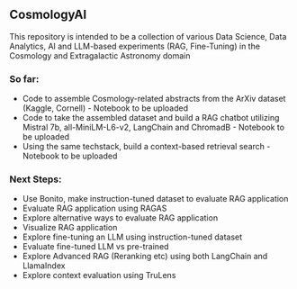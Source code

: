 ## CosmologyAI

This repository is intended to be a collection of various Data Science, Data Analytics, AI and LLM-based experiments (RAG, Fine-Tuning) in the Cosmology and Extragalactic Astronomy domain

### So far:
* Code to assemble Cosmology-related abstracts from the ArXiv dataset (Kaggle, Cornell) - Notebook to be uploaded
* Code to take the assembled dataset and build a RAG chatbot utilizing Mistral 7b, all-MiniLM-L6-v2, LangChain and ChromadB - Notebook to be uploaded
* Using the same techstack, build a context-based retrieval search - Notebook to be uploaded

### Next Steps:
* Use Bonito, make instruction-tuned dataset to evaluate RAG application
* Evaluate RAG application using RAGAS
* Explore alternative ways to evaluate RAG application
* Visualize RAG application
* Explore fine-tuning an LLM using instruction-tuned dataset
* Evaluate fine-tuned LLM vs pre-trained
* Explore Advanced RAG (Reranking etc) using both LangChain and LlamaIndex
* Explore context evaluation using TruLens
